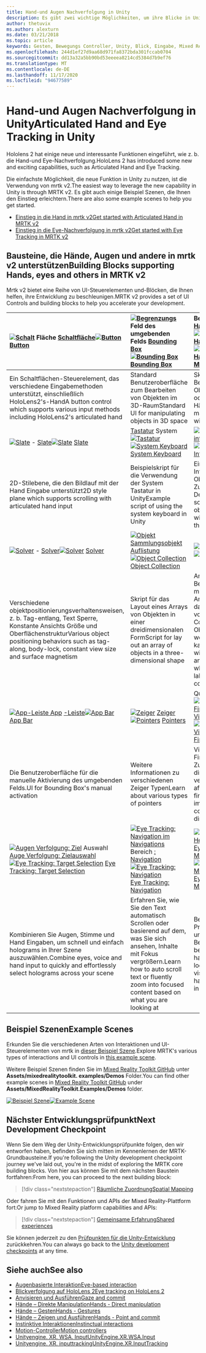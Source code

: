 ```yaml
---
title: Hand-und Augen Nachverfolgung in Unity
description: Es gibt zwei wichtige Möglichkeiten, um ihre Blicke in Unity, Handgesten und Bewegungs Controllern zu übernehmen.
author: thetuvix
ms.author: alexturn
ms.date: 03/21/2018
ms.topic: article
keywords: Gesten, Bewegungs Controller, Unity, Blick, Eingabe, Mixed Reality-Headset, Windows Mixed Reality-Headset, Virtual Reality-Headset, mrtk, Mixed Reality Toolkit
ms.openlocfilehash: 244d1ef27d9aa68d971fa8372bda301fccab0704
ms.sourcegitcommit: dd13a32a5bb90bd53eeeea8214cd5384d7b9ef76
ms.translationtype: MT
ms.contentlocale: de-DE
ms.lasthandoff: 11/17/2020
ms.locfileid: "94677589"
---
```

# <a name="articulated-hand-and-eye-tracking-in-unity"></a><span data-ttu-id="f2c28-104">Hand-und Augen Nachverfolgung in Unity</span><span class="sxs-lookup"><span data-stu-id="f2c28-104">Articulated Hand and Eye Tracking in Unity</span></span>

<span data-ttu-id="f2c28-105">Hololens 2 hat einige neue und interessante Funktionen eingeführt, wie z. b. die Hand-und Eye-Nachverfolgung.</span><span class="sxs-lookup"><span data-stu-id="f2c28-105">HoloLens 2 has introduced some new and exciting capabilities, such as Articulated Hand and Eye Tracking.</span></span>

<span data-ttu-id="f2c28-106">Die einfachste Möglichkeit, die neue Funktion in Unity zu nutzen, ist die Verwendung von mrtk v2.</span><span class="sxs-lookup"><span data-stu-id="f2c28-106">The easiest way to leverage the new capability in Unity is through MRTK v2.</span></span> <span data-ttu-id="f2c28-107">Es gibt auch einige Beispiel Szenen, die Ihnen den Einstieg erleichtern.</span><span class="sxs-lookup"><span data-stu-id="f2c28-107">There are also some example scenes to help you get started.</span></span>

* [<span data-ttu-id="f2c28-108">Einstieg in die Hand in mrtk v2</span><span class="sxs-lookup"><span data-stu-id="f2c28-108">Get started with Articulated Hand  in MRTK v2</span></span>](https://microsoft.github.io/MixedRealityToolkit-Unity/Documentation/Input/HandTracking.html)
* [<span data-ttu-id="f2c28-109">Einstieg in die Eye-Nachverfolgung in mrtk v2</span><span class="sxs-lookup"><span data-stu-id="f2c28-109">Get started with Eye Tracking in MRTK v2</span></span>](https://microsoft.github.io/MixedRealityToolkit-Unity/Documentation/EyeTracking/EyeTracking_Main.html)

## <a name="building-blocks-supporting-hands-eyes-and-others-in-mrtk-v2"></a><span data-ttu-id="f2c28-110">Bausteine, die Hände, Augen und andere in mrtk v2 unterstützen</span><span class="sxs-lookup"><span data-stu-id="f2c28-110">Building Blocks supporting Hands, eyes and others in MRTK v2</span></span>

<span data-ttu-id="f2c28-111">Mrtk v2 bietet eine Reihe von UI-Steuerelementen und-Blöcken, die Ihnen helfen, ihre Entwicklung zu beschleunigen.</span><span class="sxs-lookup"><span data-stu-id="f2c28-111">MRTK v2 provides a set of UI Controls and building blocks to help you accelerate your development.</span></span>

|  <span data-ttu-id="f2c28-112">[ ![ Schalt](images/MRTK_Button_Main.png)](https://microsoft.github.io/MixedRealityToolkit-Unity/Documentation/README_Button.html) Fläche [Schaltfläche](https://microsoft.github.io/MixedRealityToolkit-Unity/Documentation/README_Button.html)</span><span class="sxs-lookup"><span data-stu-id="f2c28-112">[![Button](images/MRTK_Button_Main.png)](https://microsoft.github.io/MixedRealityToolkit-Unity/Documentation/README_Button.html) [Button](https://microsoft.github.io/MixedRealityToolkit-Unity/Documentation/README_Button.html)</span></span> | <span data-ttu-id="f2c28-113">[ ![ Begrenzungs](images/MRTK_BoundingBox_Main.png)](https://microsoft.github.io/MixedRealityToolkit-Unity/Documentation/README_BoundingBox.html) Feld des umgebenden Felds [Bounding Box](https://microsoft.github.io/MixedRealityToolkit-Unity/Documentation/README_BoundingBox.html)</span><span class="sxs-lookup"><span data-stu-id="f2c28-113">[![Bounding Box](images/MRTK_BoundingBox_Main.png)](https://microsoft.github.io/MixedRealityToolkit-Unity/Documentation/README_BoundingBox.html) [Bounding Box](https://microsoft.github.io/MixedRealityToolkit-Unity/Documentation/README_BoundingBox.html)</span></span> | <span data-ttu-id="f2c28-114">Bearbeitungs [Handler für](https://microsoft.github.io/MixedRealityToolkit-Unity/Documentation/README_ManipulationHandler.html) [ ![ Manipulations Handler](images/MRTK_Manipulation_Main.png)](https://microsoft.github.io/MixedRealityToolkit-Unity/Documentation/README_ManipulationHandler.html)</span><span class="sxs-lookup"><span data-stu-id="f2c28-114">[![Manipulation Handler](images/MRTK_Manipulation_Main.png)](https://microsoft.github.io/MixedRealityToolkit-Unity/Documentation/README_ManipulationHandler.html) [Manipulation Handler](https://microsoft.github.io/MixedRealityToolkit-Unity/Documentation/README_ManipulationHandler.html)</span></span> |
|:--- | :--- | :--- |
| <span data-ttu-id="f2c28-115">Ein Schaltflächen-Steuerelement, das verschiedene Eingabemethoden unterstützt, einschließlich HoloLens2's-Hand</span><span class="sxs-lookup"><span data-stu-id="f2c28-115">A button control which supports various input methods including HoloLens2's articulated hand</span></span> | <span data-ttu-id="f2c28-116">Standard Benutzeroberfläche zum Bearbeiten von Objekten im 3D-Raum</span><span class="sxs-lookup"><span data-stu-id="f2c28-116">Standard UI for manipulating objects in 3D space</span></span> | <span data-ttu-id="f2c28-117">Skript für die Bearbeitung von Objekten mit einem oder zwei Händen</span><span class="sxs-lookup"><span data-stu-id="f2c28-117">Script for manipulating objects with one or two hands</span></span> |
|  <span data-ttu-id="f2c28-118">[ ![ Slate](images/MRTK_Slate_Main.png)](https://microsoft.github.io/MixedRealityToolkit-Unity/Documentation/README_Slate.html) - [Slate](https://microsoft.github.io/MixedRealityToolkit-Unity/Documentation/README_Slate.html)</span><span class="sxs-lookup"><span data-stu-id="f2c28-118">[![Slate](images/MRTK_Slate_Main.png)](https://microsoft.github.io/MixedRealityToolkit-Unity/Documentation/README_Slate.html) [Slate](https://microsoft.github.io/MixedRealityToolkit-Unity/Documentation/README_Slate.html)</span></span> | <span data-ttu-id="f2c28-119">[Tastatur](https://microsoft.github.io/MixedRealityToolkit-Unity/Documentation/README_SystemKeyboard.html) System [ ![ Tastatur](images/MRTK_SystemKeyboard_Main.png)](https://microsoft.github.io/MixedRealityToolkit-Unity/Documentation/README_SystemKeyboard.html)</span><span class="sxs-lookup"><span data-stu-id="f2c28-119">[![System Keyboard](images/MRTK_SystemKeyboard_Main.png)](https://microsoft.github.io/MixedRealityToolkit-Unity/Documentation/README_SystemKeyboard.html) [System Keyboard](https://microsoft.github.io/MixedRealityToolkit-Unity/Documentation/README_SystemKeyboard.html)</span></span> | <span data-ttu-id="f2c28-120">[ ![ Interactable](images/InteractableExamples.png)](https://microsoft.github.io/MixedRealityToolkit-Unity/Documentation/README_Interactable.html) - [interactable](https://microsoft.github.io/MixedRealityToolkit-Unity/Documentation/README_Interactable.html)</span><span class="sxs-lookup"><span data-stu-id="f2c28-120">[![Interactable](images/InteractableExamples.png)](https://microsoft.github.io/MixedRealityToolkit-Unity/Documentation/README_Interactable.html) [Interactable](https://microsoft.github.io/MixedRealityToolkit-Unity/Documentation/README_Interactable.html)</span></span> |
| <span data-ttu-id="f2c28-121">2D-Stilebene, die den Bildlauf mit der Hand Eingabe unterstützt</span><span class="sxs-lookup"><span data-stu-id="f2c28-121">2D style plane which supports scrolling with articulated hand input</span></span> | <span data-ttu-id="f2c28-122">Beispielskript für die Verwendung der System Tastatur in Unity</span><span class="sxs-lookup"><span data-stu-id="f2c28-122">Example script of using the system keyboard in Unity</span></span>  | <span data-ttu-id="f2c28-123">Ein Skript für die Interaktion von Objekten mit visuellen Zuständen und Designunterstützung</span><span class="sxs-lookup"><span data-stu-id="f2c28-123">A script for making objects interactable with visual states and theme support</span></span> |
|  <span data-ttu-id="f2c28-124">[ ![ Solver](images/MRTK_Solver_Main.png)](https://microsoft.github.io/MixedRealityToolkit-Unity/Documentation/README_Solver.html) - [Solver](https://microsoft.github.io/MixedRealityToolkit-Unity/Documentation/README_Solver.html)</span><span class="sxs-lookup"><span data-stu-id="f2c28-124">[![Solver](images/MRTK_Solver_Main.png)](https://microsoft.github.io/MixedRealityToolkit-Unity/Documentation/README_Solver.html) [Solver](https://microsoft.github.io/MixedRealityToolkit-Unity/Documentation/README_Solver.html)</span></span> | <span data-ttu-id="f2c28-125">[ ![ Objekt](images/MRTK_ObjectCollection_Main.png)](https://microsoft.github.io/MixedRealityToolkit-Unity/Documentation/README_ManipulationHandler.html) [Sammlungsobjekt Auflistung](https://microsoft.github.io/MixedRealityToolkit-Unity/Documentation/README_ManipulationHandler.html)</span><span class="sxs-lookup"><span data-stu-id="f2c28-125">[![Object Collection](images/MRTK_ObjectCollection_Main.png)](https://microsoft.github.io/MixedRealityToolkit-Unity/Documentation/README_ManipulationHandler.html) [Object Collection](https://microsoft.github.io/MixedRealityToolkit-Unity/Documentation/README_ManipulationHandler.html)</span></span> | <span data-ttu-id="f2c28-126">[ ![ ](images/MRTK_Tooltip_Main.png)](https://microsoft.github.io/MixedRealityToolkit-Unity/Documentation/README_Tooltip.html) QuickInfo [Tooltip](https://microsoft.github.io/MixedRealityToolkit-Unity/Documentation/README_Tooltip.html)</span><span class="sxs-lookup"><span data-stu-id="f2c28-126">[![Tooltip](images/MRTK_Tooltip_Main.png)](https://microsoft.github.io/MixedRealityToolkit-Unity/Documentation/README_Tooltip.html) [Tooltip](https://microsoft.github.io/MixedRealityToolkit-Unity/Documentation/README_Tooltip.html)</span></span> |
| <span data-ttu-id="f2c28-127">Verschiedene objektpositionierungsverhaltensweisen, z. b. Tag-entlang, Text Sperre, Konstante Ansichts Größe und Oberflächenstruktur</span><span class="sxs-lookup"><span data-stu-id="f2c28-127">Various object positioning behaviors such as tag-along, body-lock, constant view size and surface magnetism</span></span> | <span data-ttu-id="f2c28-128">Skript für das Layout eines Arrays von Objekten in einer dreidimensionalen Form</span><span class="sxs-lookup"><span data-stu-id="f2c28-128">Script for lay out an array of objects in a three-dimensional shape</span></span> | <span data-ttu-id="f2c28-129">Annotation-Benutzeroberfläche mit flexiblem Anker/Pivot-System, das zum bezeichnen von Bewegungs Controllern und Objekten verwendet werden kann.</span><span class="sxs-lookup"><span data-stu-id="f2c28-129">Annotation UI with flexible anchor/pivot system, which can be used for labeling motion controllers and object.</span></span> |
|  <span data-ttu-id="f2c28-130">[ ![ App-Leiste App](images/MRTK_AppBar_Main.png)](https://microsoft.github.io/MixedRealityToolkit-Unity/Documentation/README_AppBar.html) [-Leiste](https://microsoft.github.io/MixedRealityToolkit-Unity/Documentation/README_AppBar.html)</span><span class="sxs-lookup"><span data-stu-id="f2c28-130">[![App Bar](images/MRTK_AppBar_Main.png)](https://microsoft.github.io/MixedRealityToolkit-Unity/Documentation/README_AppBar.html) [App Bar](https://microsoft.github.io/MixedRealityToolkit-Unity/Documentation/README_AppBar.html)</span></span> | <span data-ttu-id="f2c28-131">[ ![ Zeiger](images/MRTK_Pointer_Main.png)](https://microsoft.github.io/MixedRealityToolkit-Unity/Documentation/Input/Pointers.html) [Zeiger](https://microsoft.github.io/MixedRealityToolkit-Unity/Documentation/Input/Pointers.html)</span><span class="sxs-lookup"><span data-stu-id="f2c28-131">[![Pointers](images/MRTK_Pointer_Main.png)](https://microsoft.github.io/MixedRealityToolkit-Unity/Documentation/Input/Pointers.html) [Pointers](https://microsoft.github.io/MixedRealityToolkit-Unity/Documentation/Input/Pointers.html)</span></span> | <span data-ttu-id="f2c28-132">QuickInfo [ ![ -Visualisierung](images/MRTK_FingertipVisualization_Main.png)](https://microsoft.github.io/MixedRealityToolkit-Unity/Documentation/README_FingertipVisualization.html) [Fingertip-Visualisierung](https://microsoft.github.io/MixedRealityToolkit-Unity/Documentation/README_FingertipVisualization.html)</span><span class="sxs-lookup"><span data-stu-id="f2c28-132">[![Fingertip Visualization](images/MRTK_FingertipVisualization_Main.png)](https://microsoft.github.io/MixedRealityToolkit-Unity/Documentation/README_FingertipVisualization.html) [Fingertip Visualization](https://microsoft.github.io/MixedRealityToolkit-Unity/Documentation/README_FingertipVisualization.html)</span></span> |
| <span data-ttu-id="f2c28-133">Die Benutzeroberfläche für die manuelle Aktivierung des umgebenden Felds.</span><span class="sxs-lookup"><span data-stu-id="f2c28-133">UI for Bounding Box's manual activation</span></span> | <span data-ttu-id="f2c28-134">Weitere Informationen zu verschiedenen Zeiger Typen</span><span class="sxs-lookup"><span data-stu-id="f2c28-134">Learn about various types of pointers</span></span> | <span data-ttu-id="f2c28-135">Visuelles Element im Fingertipp, das die Zuverlässigkeit der direkten Interaktion verbessert</span><span class="sxs-lookup"><span data-stu-id="f2c28-135">Visual affordance on the fingertip, which improves the confidence for the direct interaction</span></span> |
|  <span data-ttu-id="f2c28-136">[ ![ Augen Verfolgung: Ziel](images/mrtk_et_targetselect.png)](https://microsoft.github.io/MixedRealityToolkit-Unity/Documentation/EyeTracking/EyeTracking_TargetSelection.html) Auswahl [Auge Verfolgung: Zielauswahl](https://microsoft.github.io/MixedRealityToolkit-Unity/Documentation/EyeTracking/EyeTracking_TargetSelection.html)</span><span class="sxs-lookup"><span data-stu-id="f2c28-136">[![Eye Tracking: Target Selection](images/mrtk_et_targetselect.png)](https://microsoft.github.io/MixedRealityToolkit-Unity/Documentation/EyeTracking/EyeTracking_TargetSelection.html) [Eye Tracking: Target Selection](https://microsoft.github.io/MixedRealityToolkit-Unity/Documentation/EyeTracking/EyeTracking_TargetSelection.html)</span></span> | <span data-ttu-id="f2c28-137">[ ![ Eye Tracking: Navigation im Navigations](images/mrtk_et_navigation.png)](https://microsoft.github.io/MixedRealityToolkit-Unity/Documentation/EyeTracking/EyeTracking_Navigation.html) Bereich [: Navigation](https://microsoft.github.io/MixedRealityToolkit-Unity/Documentation/EyeTracking/EyeTracking_Navigation.html)</span><span class="sxs-lookup"><span data-stu-id="f2c28-137">[![Eye Tracking: Navigation](images/mrtk_et_navigation.png)](https://microsoft.github.io/MixedRealityToolkit-Unity/Documentation/EyeTracking/EyeTracking_Navigation.html) [Eye Tracking: Navigation](https://microsoft.github.io/MixedRealityToolkit-Unity/Documentation/EyeTracking/EyeTracking_Navigation.html)</span></span> | <span data-ttu-id="f2c28-138">[ ![ Augen Verfolgung: Heat Map](images/mrtk_et_heatmaps.png)](https://microsoft.github.io/MixedRealityToolkit-Unity/Documentation/EyeTracking/EyeTracking_Visualization.html) [Eye Tracking: Heat Map](https://microsoft.github.io/MixedRealityToolkit-Unity/Documentation/EyeTracking/EyeTracking_Visualization.html)</span><span class="sxs-lookup"><span data-stu-id="f2c28-138">[![Eye Tracking: Heat Map](images/mrtk_et_heatmaps.png)](https://microsoft.github.io/MixedRealityToolkit-Unity/Documentation/EyeTracking/EyeTracking_Visualization.html) [Eye Tracking: Heat Map](https://microsoft.github.io/MixedRealityToolkit-Unity/Documentation/EyeTracking/EyeTracking_Visualization.html)</span></span> |
| <span data-ttu-id="f2c28-139">Kombinieren Sie Augen, Stimme und Hand Eingaben, um schnell und einfach holograms in Ihrer Szene auszuwählen.</span><span class="sxs-lookup"><span data-stu-id="f2c28-139">Combine eyes, voice and hand input to quickly and effortlessly select holograms across your scene</span></span> | <span data-ttu-id="f2c28-140">Erfahren Sie, wie Sie den Text automatisch Scrollen oder basierend auf dem, was Sie sich ansehen, Inhalte mit Fokus vergrößern.</span><span class="sxs-lookup"><span data-stu-id="f2c28-140">Learn how to auto scroll text or fluently zoom into focused content based on what you are looking at</span></span>| <span data-ttu-id="f2c28-141">Beispiele für das Protokollieren, laden und visualisieren, was Benutzer in Ihrer APP betrachtet haben</span><span class="sxs-lookup"><span data-stu-id="f2c28-141">Examples for logging, loading and visualizing what users have been looking at in your app</span></span> |

## <a name="example-scenes"></a><span data-ttu-id="f2c28-142">Beispiel Szenen</span><span class="sxs-lookup"><span data-stu-id="f2c28-142">Example Scenes</span></span>

<span data-ttu-id="f2c28-143">Erkunden Sie die verschiedenen Arten von Interaktionen und UI-Steuerelementen von mrtk in [dieser Beispiel Szene](https://microsoft.github.io/MixedRealityToolkit-Unity/Documentation/README_HandInteractionExamples.html).</span><span class="sxs-lookup"><span data-stu-id="f2c28-143">Explore MRTK's various types of interactions and UI controls in [this example scene](https://microsoft.github.io/MixedRealityToolkit-Unity/Documentation/README_HandInteractionExamples.html).</span></span>

<span data-ttu-id="f2c28-144">Weitere Beispiel Szenen finden Sie im [Mixed Reality Toolkit GitHub](https://github.com/Microsoft/MixedRealityToolkit-Unity) unter **Assets/mixedrealitytoolkit. examples/Demos** Folder.</span><span class="sxs-lookup"><span data-stu-id="f2c28-144">You can find  other example scenes in [Mixed Reality Toolkit GitHub](https://github.com/Microsoft/MixedRealityToolkit-Unity) under **Assets/MixedRealityToolkit.Examples/Demos** folder.</span></span>

<span data-ttu-id="f2c28-145">[![Beispiel Szene](images/MRTK_Examples.png)](https://microsoft.github.io/MixedRealityToolkit-Unity/Documentation/README_HandInteractionExamples.html)</span><span class="sxs-lookup"><span data-stu-id="f2c28-145">[![Example Scene](images/MRTK_Examples.png)](https://microsoft.github.io/MixedRealityToolkit-Unity/Documentation/README_HandInteractionExamples.html)</span></span>

## <a name="next-development-checkpoint"></a><span data-ttu-id="f2c28-146">Nächster Entwicklungsprüfpunkt</span><span class="sxs-lookup"><span data-stu-id="f2c28-146">Next Development Checkpoint</span></span>

<span data-ttu-id="f2c28-147">Wenn Sie dem Weg der Unity-Entwicklungsprüfpunkte folgen, den wir entworfen haben, befinden Sie sich mitten im Kennenlernen der MRTK-Grundbausteine.</span><span class="sxs-lookup"><span data-stu-id="f2c28-147">If you're following the Unity development checkpoint journey we've laid out, you're in the midst of exploring the MRTK core building blocks.</span></span> <span data-ttu-id="f2c28-148">Von hier aus können Sie mit dem nächsten Baustein fortfahren:</span><span class="sxs-lookup"><span data-stu-id="f2c28-148">From here, you can proceed to the next building block:</span></span>

> [!div class="nextstepaction"]
> [<span data-ttu-id="f2c28-149">Räumliche Zuordnung</span><span class="sxs-lookup"><span data-stu-id="f2c28-149">Spatial Mapping</span></span>](spatial-mapping-in-unity.md)

<span data-ttu-id="f2c28-150">Oder fahren Sie mit den Funktionen und APIs der Mixed Reality-Plattform fort:</span><span class="sxs-lookup"><span data-stu-id="f2c28-150">Or jump to Mixed Reality platform capabilities and APIs:</span></span>

> [!div class="nextstepaction"]
> [<span data-ttu-id="f2c28-151">Gemeinsame Erfahrung</span><span class="sxs-lookup"><span data-stu-id="f2c28-151">Shared experiences</span></span>](shared-experiences-in-unity.md)

<span data-ttu-id="f2c28-152">Sie können jederzeit zu den [Prüfpunkten für die Unity-Entwicklung](unity-development-overview.md#2-core-building-blocks) zurückkehren.</span><span class="sxs-lookup"><span data-stu-id="f2c28-152">You can always go back to the [Unity development checkpoints](unity-development-overview.md#2-core-building-blocks) at any time.</span></span>

## <a name="see-also"></a><span data-ttu-id="f2c28-153">Siehe auch</span><span class="sxs-lookup"><span data-stu-id="f2c28-153">See also</span></span>

* [<span data-ttu-id="f2c28-154">Augenbasierte Interaktion</span><span class="sxs-lookup"><span data-stu-id="f2c28-154">Eye-based interaction</span></span>](../../design/eye-gaze-interaction.md)
* [<span data-ttu-id="f2c28-155">Blickverfolgung auf HoloLens 2</span><span class="sxs-lookup"><span data-stu-id="f2c28-155">Eye tracking on HoloLens 2</span></span>](../../design/eye-tracking.md)
* [<span data-ttu-id="f2c28-156">Anvisieren und Ausführen</span><span class="sxs-lookup"><span data-stu-id="f2c28-156">Gaze and commit</span></span>](../../design/gaze-and-commit.md)
* [<span data-ttu-id="f2c28-157">Hände – Direkte Manipulation</span><span class="sxs-lookup"><span data-stu-id="f2c28-157">Hands - Direct manipulation</span></span>](../../design/direct-manipulation.md)
* [<span data-ttu-id="f2c28-158">Hände – Gesten</span><span class="sxs-lookup"><span data-stu-id="f2c28-158">Hands - Gestures</span></span>](../../design/gaze-and-commit.md#composite-gestures)
* [<span data-ttu-id="f2c28-159">Hände – Zeigen und Ausführen</span><span class="sxs-lookup"><span data-stu-id="f2c28-159">Hands - Point and commit</span></span>](../../design/point-and-commit.md)
* [<span data-ttu-id="f2c28-160">Instinktive Interaktionen</span><span class="sxs-lookup"><span data-stu-id="f2c28-160">Instinctual interactions</span></span>](../../design/interaction-fundamentals.md)
* [<span data-ttu-id="f2c28-161">Motion-Controller</span><span class="sxs-lookup"><span data-stu-id="f2c28-161">Motion controllers</span></span>](../../design/motion-controllers.md)
* [<span data-ttu-id="f2c28-162">Unityengine. XR. WSA. Input</span><span class="sxs-lookup"><span data-stu-id="f2c28-162">UnityEngine.XR.WSA.Input</span></span>](https://docs.unity3d.com/ScriptReference/XR.WSA.Input.InteractionManager.html)
* [<span data-ttu-id="f2c28-163">Unityengine. XR. inputtracking</span><span class="sxs-lookup"><span data-stu-id="f2c28-163">UnityEngine.XR.InputTracking</span></span>](https://docs.unity3d.com/ScriptReference/XR.InputTracking.html)
